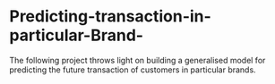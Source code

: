 # Predicting-transaction-in-particular-Brand-
The following project throws light on building a generalised model for predicting the future transaction of customers in particular brands.

